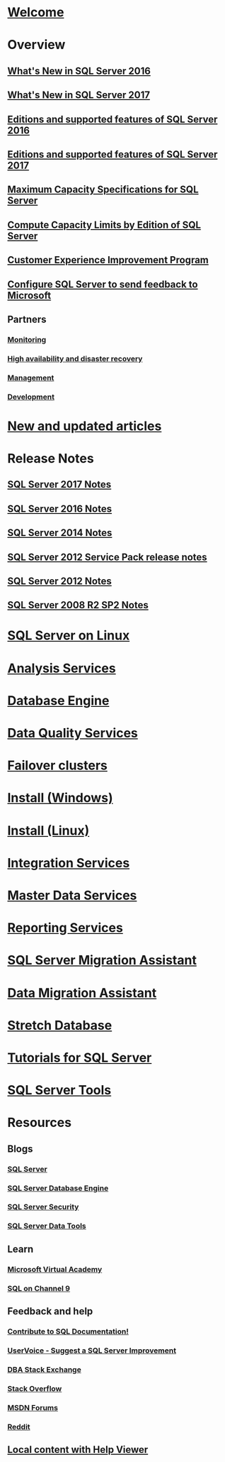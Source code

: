 # [Welcome](sql-server-technical-documentation.md)

# Overview
## [What's New in SQL Server 2016](what-s-new-in-sql-server-2016.md)
## [What's New in SQL Server 2017](what-s-new-in-sql-server-2017.md)
## [Editions and supported features of SQL Server 2016](editions-and-components-of-sql-server-2016.md)
## [Editions and supported features of SQL Server 2017](editions-and-components-of-sql-server-2017.md)
## [Maximum Capacity Specifications for SQL Server](maximum-capacity-specifications-for-sql-server.md)
## [Compute Capacity Limits by Edition of SQL Server](compute-capacity-limits-by-edition-of-sql-server.md)
## [Customer Experience Improvement Program](customer-experience-improvement-program-for-sql-server-data-tools.md)
## [Configure SQL Server to send feedback to Microsoft](sql-server-customer-feedback.md)
## Partners
### [Monitoring](partner-monitor-sql-server.md)
### [High availability and disaster recovery](partner-hadr-sql-server.md)
### [Management](partner-management-sql-server.md)
### [Development](partner-dev-sql-server.md)

# [New and updated articles](new-updated-sql-server.md)

# Release Notes

## [SQL Server 2017 Notes](sql-server-2017-release-notes.md)
## [SQL Server 2016 Notes](sql-server-2016-release-notes.md)
## [SQL Server 2014 Notes](sql-server-2014-release-notes.md)
## [SQL Server 2012 Service Pack release notes](sql-server-2012-sp4-release-notes.md)
## [SQL Server 2012 Notes](sql-server-2012-release-notes.md)
## [SQL Server 2008 R2 SP2 Notes](sql-server-2008-r2-sp2-release-notes.md)

# [SQL Server on Linux](../linux/sql-server-linux-overview.md)
# [Analysis Services](../analysis-services/analysis-services.md)
# [Database Engine](../database-engine/sql-server-database-engine-overview.md)
# [Data Quality Services](../data-quality-services/data-quality-services.md)
# [Failover clusters](../sql-server/failover-clusters/install/sql-server-failover-cluster-installation.md)
# [Install (Windows)](../sql-server/install/planning-a-sql-server-installation.md)
# [Install (Linux)](../linux/sql-server-linux-setup.md)
# [Integration Services](../integration-services/sql-server-integration-services.md)
# [Master Data Services](../master-data-services/master-data-services-overview-mds.md)
# [Reporting Services](../reporting-services/create-deploy-and-manage-mobile-and-paginated-reports.md)
# [SQL Server Migration Assistant](../ssma/sql-server-migration-assistant.md)
# [Data Migration Assistant](../dma/dma-overview.md)
# [Stretch Database](../sql-server/stretch-database/stretch-database.md)
# [Tutorials for SQL Server](tutorials-for-sql-server-2016.md)
# [SQL Server Tools](../tools/overview-sql-tools.md)

# Resources

## Blogs
### [SQL Server](https://blogs.technet.microsoft.com/dataplatforminsider/)
### [SQL Server Database Engine](https://blogs.msdn.microsoft.com/sqlserverstorageengine/)
### [SQL Server Security](https://blogs.msdn.microsoft.com/sqlsecurity/)
### [SQL Server Data Tools](https://blogs.msdn.microsoft.com/ssdt/)

## Learn
### [Microsoft Virtual Academy](https://mva.microsoft.com/product-training/sql-server#!lang=1033)
### [SQL on Channel 9](https://channel9.msdn.com/Search?term=sql#ch9Search&lang-en=en&pubDate=year)

## Feedback and help
### [Contribute to SQL Documentation!](sql-server-docs-contribute.md)
### [UserVoice - Suggest a SQL Server Improvement](https://feedback.azure.com/forums/908035-sql-server)
### [DBA Stack Exchange](https://dba.stackexchange.com/questions/tagged/sql-server)
### [Stack Overflow](http://stackoverflow.com/questions/tagged/sql-server)
### [MSDN Forums](https://social.msdn.microsoft.com/Forums/en-US/home?category=sqlserver)
### [Reddit](https://www.reddit.com/r/SQLServer)
## [Local content with Help Viewer](sql-server-help-installation.md)